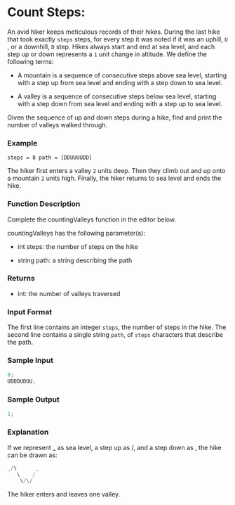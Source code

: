 # **Count Steps:**

An avid hiker keeps meticulous records of their hikes. During the last hike that took exactly `steps` steps, for every step it was noted if it was an uphill, `U` , or a downhill, `D` step. Hikes always start and end at sea level, and each step up or down represents a `1` unit change in altitude. We define the following terms:

- A mountain is a sequence of consecutive steps above sea level, starting with a step up from sea level and ending with a step down to sea level.

- A valley is a sequence of consecutive steps below sea level, starting with a step down from sea level and ending with a step up to sea level.

Given the sequence of up and down steps during a hike, find and print the number of valleys walked through.

### **Example**

```
steps = 8 path = [DDUUUUDD]
```

The hiker first enters a valley `2` units deep. Then they climb out and up onto a mountain `2` units high. Finally, the hiker returns to sea level and ends the hike.

### **Function Description**

Complete the countingValleys function in the editor below.

countingValleys has the following parameter(s):

- int steps: the number of steps on the hike

- string path: a string describing the path

### **Returns**

- int: the number of valleys traversed

### **Input Format**

The first line contains an integer `steps`, the number of steps in the hike.
The second line contains a single string `path`, of `steps` characters that describe the path.

### **Sample Input**

```javascript
8;
UDDDUDUU;
```

### **Sample Output**

```javascript
1;
```

### **Explanation**

If we represent \_ as sea level, a step up as /, and a step down as \, the hike can be drawn as:

```javascript
_/\      _
   \    /
    \/\/
```

The hiker enters and leaves one valley.
